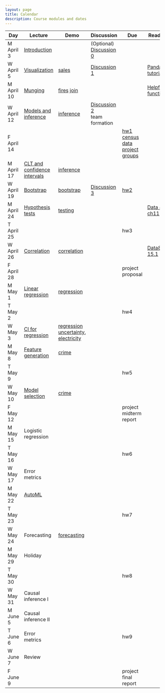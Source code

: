 ```yaml
---
layout: page
title: Calendar
description: Course modules and dates
---
```



| **Day** | **Lecture** | **Demo** | **Discussion** | **Due** | **Reading** |
|---|---|---|---|---|---|
| M April 3 | [Introduction](lectures/intro.pdf) |  | (Optional) [Discussion 0](https://colab.research.google.com/github/stanford-mse-125/section/blob/main/Discussions/Discussion_0.ipynb) |  |  |
| W April 5 | [Visualization](lectures/eda.pdf) | [sales](https://colab.research.google.com/github/stanford-mse-125/demos/blob/main/sales.ipynb) | [Discussion 1](https://colab.research.google.com/github/stanford-mse-125/section/blob/main/Discussions/Discussion_1.ipynb) |  | [Pandas tutorials](https://pandas.pydata.org/docs/getting_started/index.html#getting-started) |
| M April 10 | [Munging](lectures/munging.pdf) | [fires](https://colab.research.google.com/github/stanford-mse-125/demos/blob/main/fires.ipynb) [join](https://colab.research.google.com/github/stanford-mse-125/demos/blob/main/join.ipynb) |  |  |[Helpful functions](https://github.com/stanford-mse-125/demos/blob/main/functions-used.md) |
| W April 12 | [Models and inference](lectures/inference.pdf) | [inference](https://colab.research.google.com/github/stanford-mse-125/demos/blob/main/inference.ipynb) | [Discussion 2](https://colab.research.google.com/github/stanford-mse-125/section/blob/main/Discussions/Discussion_2.ipynb) <br> team formation | |  |
| F April 14 |  |  |  | [hw1](https://colab.research.google.com/github/stanford-mse-125/homework/blob/main/HW1.ipynb)<br>[census data](https://minhaskamal.github.io/DownGit/#/home?url=https://github.com/stanford-mse-125/homework/blob/main/data/census.csv) <br> [project groups](https://docs.google.com/forms/d/e/1FAIpQLSdXvkp2xFpnt5vCPEWxDdNNVzOC3_5JNmFU9lrJNle9o25Lpw/viewform?usp=sf_link) |  |
| M April 17 | [CLT and confidence intervals](lectures/inference.pdf) | [inference](https://colab.research.google.com/github/stanford-mse-125/demos/blob/main/inference.ipynb) |  |  |  |
| W April 19 | [Bootstrap](lectures/bootstrap.pdf) | [bootstrap](https://colab.research.google.com/github/stanford-mse-125/demos/blob/main/bootstrap.ipynb) | [Discussion 3](https://colab.research.google.com/github/stanford-mse-125/section/blob/main/Discussions/Discussion_3.ipynb) | [hw2](https://colab.research.google.com/github/stanford-mse-125/homework/blob/main/HW2.ipynb) |  |
| M April 24 | [Hypothesis tests](lectures/hypothesis.pdf) | [testing](https://colab.research.google.com/github/stanford-mse-125/demos/blob/main/testing.ipynb) |  |  | [Data 8 ch11](https://inferentialthinking.com/chapters/11/1/Assessing_a_Model.html) |
| T April 25 | |  |  | hw3 |  |
| W April 26 | [Correlation](lectures/correlation.pdf) | [correlation](https://colab.research.google.com/github/stanford-mse-125/demos/blob/main/correlation.ipynb) |  |  | [Data8 ch 15.1](https://inferentialthinking.com/chapters/15/1/Correlation.html) |
| F April 28 |  |  |  | project proposal |  |
| M May 1 | [Linear regression](lectures/linear.pdf) | [regression](https://colab.research.google.com/github/stanford-mse-125/demos/blob/main/regression.ipynb) |  |  |  |
| T May 2 |  |  |  | hw4 |  |
| W May 3 | [CI for regression](lectures/linear.pdf) | [regression uncertainty](https://colab.research.google.com/github/stanford-mse-125/demos/blob/main/regression-uncertainty.ipynb), [electricity](https://colab.research.google.com/github/stanford-mse-125/demos/blob/main/electricity.ipynb) |  |  |  |
| M May 8 | [Feature generation](lectures/feature_engineering.pdf) | [crime](https://colab.research.google.com/github/stanford-mse-125/demos/blob/main/crime.ipynb) |  |  |  |
| T May 9 |  |  |  | hw5  |  |
| W May 10 | [Model selection](lectures/bias-variance.pdf) | [crime](https://colab.research.google.com/github/stanford-mse-125/demos/blob/main/crime.ipynb) |  | |  |
| F May 12 |  |  |  | project midterm report |  |
| M May 15 | Logistic regression |  |  |  |  |
| T May 16 |  |  |  | hw6 |  |
| W May 17 | Error metrics |  |  |  |  |
| M May 22 | [AutoML](lectures/automl.pdf) |  |  |  |  |
| T May 23 | |  |  | hw7|  |
| W May 24 | Forecasting | [forecasting](https://colab.research.google.com/github/stanford-mse-125/demos/blob/main/forecasting.ipynb) |  |  |  |
| M May 29 | Holiday |  |  |  |  |
| T May 30 |  |  |  | hw8 |  |
| W May 31 | Causal inference I |  |  | |  |
| M June 5 | Causal inference II |  |  |  |  |
| T June 6 | Error metrics |  |  | hw9 |  |
| W June 7 | Review |  |  |  |  |
| F June 9 |  |  |  | project final report |  |
